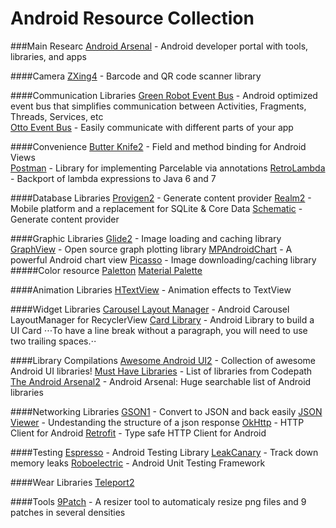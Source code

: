 # Android Resource Collection

###Main Researc
[Android Arsenal](https://android-arsenal.com/) - Android developer portal with tools, libraries, and apps

####Camera
[ZXing4](https://github.com/zxing/zxing) - Barcode and QR code scanner library

####Communication Libraries
[Green Robot Event Bus](https://github.com/greenrobot/EventBus) - Android optimized event bus that simplifies communication between Activities, Fragments, Threads, Services, etc  
[Otto Event Bus](http://square.github.io/otto/) - Easily communicate with different parts of your app

####Convenience
[Butter Knife2](http://jakewharton.github.io/butterknife/) - Field and method binding for Android Views  
[Postman](https://github.com/Workday/postman) - Library for implementing Parcelable via annotations
[RetroLambda](https://github.com/evant/gradle-retrolambda) - Backport of lambda expressions to Java 6 and 7

####Database Libraries
[Provigen2](https://github.com/TimotheeJeannin/ProviGen) - Generate content provider
[Realm2](https://realm.io/) - Mobile platform and a replacement for SQLite & Core Data
[Schematic](https://github.com/SimonVT/schematic) - Generate content provider

####Graphic Libraries
[Glide2](https://github.com/bumptech/glide) - Image loading and caching library
[GraphView](http://www.android-graphview.org/) - Open source graph plotting library
[MPAndroidChart](https://github.com/PhilJay/MPAndroidChart) - A powerful Android chart view
[Picasso](http://square.github.io/picasso/) - Image downloading/caching library
#####Color resource
[Paletton](http://paletton.com/)
[Material Palette](https://www.materialpalette.com/)

####Animation Libraries
[HTextView](https://github.com/hanks-zyh/HTextView) - Animation effects to TextView

####Widget Libraries
[Carousel Layout Manager](https://github.com/Azoft/CarouselLayoutManager) - Android Carousel LayoutManager for RecyclerView
[Card Library](https://github.com/gabrielemariotti/cardslib/) - Android Library to build a UI Card
⋅⋅⋅To have a line break without a paragraph, you will need to use two trailing spaces.⋅⋅

####Library Compilations
[Awesome Android UI2](https://github.com/wasabeef/awesome-android-ui) - Collection of awesome Android UI libraries!
[Must Have Libraries](https://github.com/codepath/android_guides/wiki/Must-Have-Libraries) - List of libraries from Codepath
[The Android Arsenal2](https://android-arsenal.com/) - Android Arsenal: Huge searchable list of Android libraries

####Networking Libraries
[GSON1](https://github.com/google/gson) - Convert to JSON and back easily
[JSON Viewer]([http://jsonviewer.stack.hu/) - Undestanding the structure of a json response
[OkHttp](http://square.github.io/okhttp/) - HTTP Client for Android
[Retrofit](http://square.github.io/retrofit/) - Type safe HTTP Client for Android

####Testing
[Espresso](https://google.github.io/android-testing-support-library/docs/espresso/setup/) - Android Testing Library
[LeakCanary](https://github.com/square/leakcanary) - Track down memory leaks
[Roboelectric](https://github.com/robolectric/robolectric) - Android Unit Testing Framework

####Wear Libraries
[Teleport2](https://github.com/Mariuxtheone/Teleport)

####Tools
[9Patch](https://github.com/redwarp/9-Patch-Resizer) - A resizer tool to automaticaly resize png files and 9 patches in several densities
